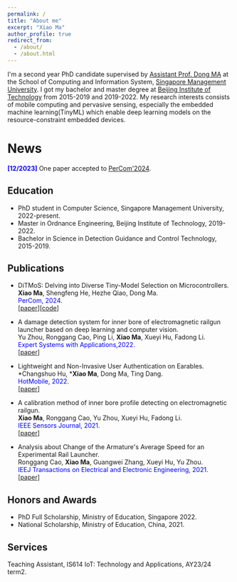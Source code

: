 ```yaml
---
permalink: /
title: "About me"
excerpt: "Xiao Ma"
author_profile: true
redirect_from: 
  - /about/
  - /about.html
---
```

I'm a second year PhD candidate supervised by [Assistant Prof. Dong MA](https://www.dongma.info/) at the School of Computing and Information System, [Singapore Management University](https://www.smu.edu.sg/). I got my bachelor and master degree at [Beijing Institute of Technology](https://www.bit.edu.cn/) from 2015-2019 and 2019-2022. My research interests consists of mobile computing and pervasive sensing, especially the embedded machine learning(TinyML) which enable deep learning models on the resource-constraint embedded devices. 


News
======
**<font color=Blue>[12/2023]</font>** One paper accepted to [PerCom'2024](https://www.percom.org/call-for-papers/).


Education
------
- PhD student in Computer Science, Singapore Management University, 2022-present.
- Master in Ordnance Engineering, Beijing Institute of Technology, 2019-2022.
- Bachelor in Science in Detection Guidance and Control Technology, 2015-2019.


Publications
------
- DiTMoS: Delving into Diverse Tiny-Model Selection on Microcontrollers.  
**Xiao Ma**, Shengfeng He, Hezhe Qiao, Dong Ma.  
<font color=Blue>PerCom, 2024.</font>  
[[paper]()][[code](https://github.com/TheMaXiao/DiTMoS)]

- A damage detection system for inner bore of electromagnetic railgun launcher based on deep learning and computer vision.  
Yu Zhou, Ronggang Cao, Ping Li, **Xiao Ma**, Xueyi Hu, Fadong Li.   
<font color=Blue>Expert Systems with Applications,2022.</font>  
[[paper](https://www.sciencedirect.com/science/article/abs/pii/S0957417422007059)]

- Lightweight and Non-Invasive User Authentication on Earables.
*Changshuo Hu, ***Xiao Ma**, Dong Ma, Ting Dang.  
<font color=Blue>HotMobile, 2022.</font>  
[[paper](https://dl.acm.org/doi/abs/10.1145/3572864.3580332)]

- A calibration method of inner bore profile detecting on electromagnetic railgun.  
**Xiao Ma**, Ronggang Cao, Yu Zhou, Xueyi Hu, Fadong Li.  
<font color=Blue>IEEE Sensors Journal, 2021.</font>  
[[paper](https://ieeexplore.ieee.org/abstract/document/9481084)]  

- Analysis about Change of the Armature's Average Speed for an Experimental Rail Launcher.  
Ronggang Cao, **Xiao Ma**, Guangwei Zhang, Xueyi Hu, Yu Zhou.  
<font color=Blue>IEEJ Transactions on Electrical and Electronic Engineering, 2021.</font>  
[[paper](https://onlinelibrary.wiley.com/doi/abs/10.1002/tee.23401)]

Honors and Awards
------
- PhD Full Scholarship, Ministry of Education, Singapore 2022.
- National Scholarship, Ministry of Education, China, 2021.

Services
------
Teaching Assistant, IS614 IoT: Technology and Applications, AY23/24 term2.

